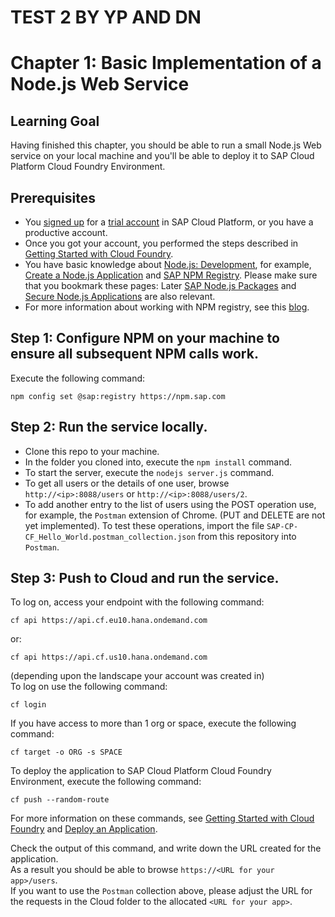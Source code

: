 # TEST 2 BY YP AND DN

# Chapter 1: Basic Implementation of a Node.js Web Service

## Learning Goal
Having finished this chapter, you should be able to run a small Node.js Web service on your local machine and you'll be able to deploy it to SAP Cloud Platform Cloud Foundry Environment.

## Prerequisites
- You [signed up](https://account.hanatrial.ondemand.com/register) for a [trial account](https://account.hanatrial.ondemand.com/) in SAP Cloud Platform, or you have a productive account.
- Once you got your account, you performed the steps described in [Getting Started with Cloud Foundry](https://help.sap.com/viewer/65de2977205c403bbc107264b8eccf4b/Cloud/en-US/b8ee7894fe0b4df5b78f61dd1ac178ee.html).
- You have basic knowledge about [Node.js: Development](https://help.sap.com/viewer/65de2977205c403bbc107264b8eccf4b/Cloud/en-US/3a7a0bece0d044eca59495965d8a0237.html), for example, [Create a Node.js Application](https://help.sap.com/viewer/65de2977205c403bbc107264b8eccf4b/Cloud/en-US/772b45ce6c46492b908d4c985add932a.html) and [SAP NPM Registry](https://help.sap.com/viewer/65de2977205c403bbc107264b8eccf4b/Cloud/en-US/fe672690385a4541b45622a9088f4503.html). Please make sure that you bookmark these pages: Later [SAP Node.js Packages](https://help.sap.com/viewer/65de2977205c403bbc107264b8eccf4b/Cloud/en-US/92f1bce8f72946c180d198e21f74a68c.html) and [Secure Node.js Applications](https://help.sap.com/viewer/65de2977205c403bbc107264b8eccf4b/Cloud/en-US/3a8e4372f8e74d05b4ed03a484865e08.html) are also relevant.
- For more information about working with NPM registry, see this [blog](https://blogs.sap.com/2017/05/16/sap-npm-registry-launched-making-the-lives-of-node.js-developers-easier/).


## Step 1: Configure NPM on your machine to ensure all subsequent NPM calls work.
Execute the following command:
```
npm config set @sap:registry https://npm.sap.com
```

## Step 2: Run the service locally.
- Clone this repo to your machine.  
- In the folder you cloned into, execute the `npm install` command.  
- To start the server, execute the `nodejs server.js` command.  
- To get all users or the details of one user, browse `http://<ip>:8088/users` or `http://<ip>:8088/users/2`.  
- To add another entry to the list of users using the POST operation use, for example, the `Postman` extension of Chrome. (PUT and DELETE are not yet implemented). To test these operations, import the file `SAP-CP-CF_Hello_World.postman_collection.json` from this repository into `Postman`.  


## Step 3: Push to Cloud and run the service.
To log on, access your endpoint with the following command:
```
cf api https://api.cf.eu10.hana.ondemand.com
```
or: 
```
cf api https://api.cf.us10.hana.ondemand.com
```
(depending upon the landscape your account was created in)  
To log on use the following command:
```
cf login
```
If you have access to more than 1 org or space, execute the following command:
```
cf target -o ORG -s SPACE
```
To deploy the application to SAP Cloud Platform Cloud Foundry Environment, execute the following command:
```
cf push --random-route
```
For more information on these commands, see [Getting Started with Cloud Foundry](https://help.sap.com/viewer/65de2977205c403bbc107264b8eccf4b/Cloud/en-US/b8ee7894fe0b4df5b78f61dd1ac178ee.html) and [Deploy an Application](http://docs.cloudfoundry.org/devguide/deploy-apps/deploy-app.html).


Check the output of this command, and write down the URL created for the application.  
As a result you should be able to browse `https://<URL for your app>/users`.  
If you want to use the `Postman` collection above, please adjust the URL for the requests in the Cloud folder to the allocated `<URL for your app>`.





